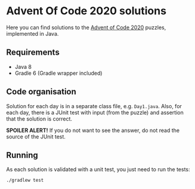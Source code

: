 Advent Of Code 2020 solutions
===

Here you can find solutions to the [Advent of Code 2020](https://adventofcode.com/2020) puzzles,
implemented in Java.

Requirements
---

* Java 8
* Gradle 6 (Gradle wrapper included)

Code organisation
---

Solution for each day is in a separate class file, e.g. `Day1.java`.
Also, for each day, there is a JUnit test with input (from the puzzle)
and assertion that the solution is correct.

**SPOILER ALERT!** If you do not want to see the answer, do not read the source of the JUnit test.

Running
---

As each solution is validated with a unit test, you just need to run the tests:
```
./gradlew test
```